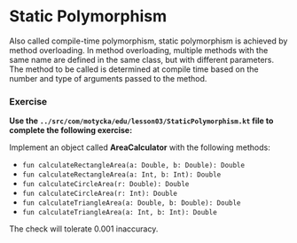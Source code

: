 # Static Polymorphism

Also called compile-time polymorphism, static polymorphism is achieved by method overloading.
In method overloading, multiple methods with the same name are defined in the same class, but with different parameters.
The method to be called is determined at compile time based on the number and type of arguments passed to the method.

### Exercise
**Use the `../src/com/motycka/edu/lesson03/StaticPolymorphism.kt` file to complete the following exercise:**

Implement an object called **AreaCalculator** with the following methods:
- `fun calculateRectangleArea(a: Double, b: Double): Double`
- `fun calculateRectangleArea(a: Int, b: Int): Double`
- `fun calculateCircleArea(r: Double): Double`
- `fun calculateCircleArea(r: Int): Double`
- `fun calculateTriangleArea(a: Double, b: Double): Double`
- `fun calculateTriangleArea(a: Int, b: Int): Double`

The check will tolerate 0.001 inaccuracy.
